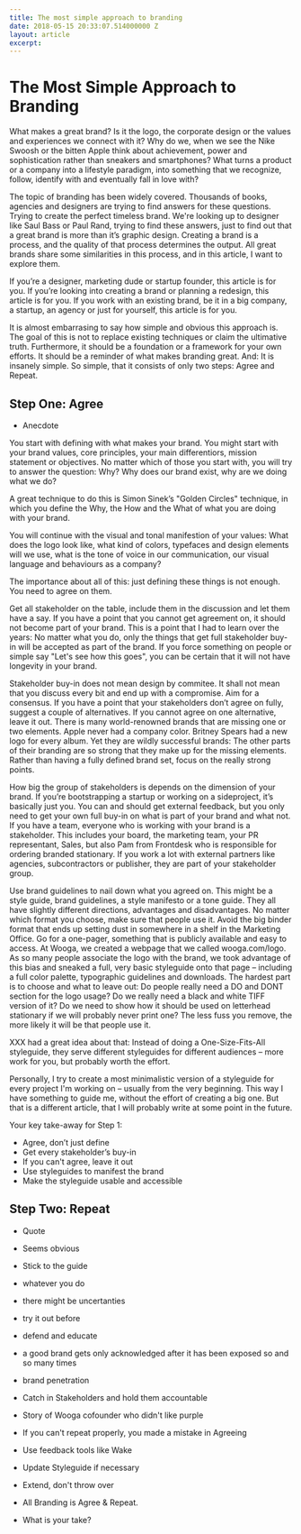 ```yaml
---
title: The most simple approach to branding
date: 2018-05-15 20:33:07.514000000 Z
layout: article
excerpt: 
---
```


# The Most Simple Approach to Branding

What makes a great brand? Is it the logo, the corporate design or the values and experiences we connect with it? Why do we, when we see the Nike Swoosh or the bitten Apple think about achievement, power and sophistication rather than sneakers and smartphones? What turns a product or a company into a lifestyle paradigm, into something that we recognize, follow, identify with and eventually fall in love with? 

The topic of branding has been widely covered. Thousands of books, agencies and designers are trying to find answers for these questions. Trying to create the perfect timeless brand. We're looking up to designer like Saul Bass or Paul Rand, trying to find these answers, just to find out that a great brand is more than it’s graphic design. Creating a brand is a process, and the quality of that process determines the output. All great brands share some similarities in this process, and in this article, I want to explore them.

If you’re a designer, marketing dude or startup founder, this article is for you. If you’re looking into creating a brand or planning a redesign, this article is for you. If you work with an existing brand, be it in a big company, a startup, an agency or just for yourself, this article is for you.

It is almost embarrasing to say how simple and obvious this approach is. The goal of this is not to replace existing techniques or claim the ultimative truth. Furthermore, it should be a foundation or a framework for your own efforts. It should be a reminder of what makes branding great. And: It is insanely simple. So simple, that it consists of only two steps: Agree and Repeat.

## Step One: Agree

- Anecdote

You start with defining with what makes your brand. You might start with your brand values, core principles, your main differentiors, mission statement or objectives. No matter which of those you start with, you will try to answer the question: Why? Why does our brand exist, why are we doing what we do? 

A great technique to do this is Simon Sinek’s "Golden Circles" technique, in which you define the Why, the How and the What of what you are doing with your brand. 

You will continue with the visual and tonal manifestion of your values: What does the logo look like, what kind of colors, typefaces and design elements will we use, what is the tone of voice in our communication, our visual language and behaviours as a company?

The importance about all of this: just defining these things is not enough. You need to agree on them.

Get all stakeholder on the table, include them in the discussion and let them have a say. If you have a point that you cannot get agreement on, it should not become part of your brand. This is a point that I had to learn over the years: No matter what you do, only the things that get full stakeholder buy-in will be accepted as part of the brand. If you force something on people or simple say "Let's see how this goes", you can be certain that it will not have longevity in your brand.

Stakeholder buy-in does not mean design by commitee. It shall not mean that you discuss every bit and end up with a compromise. Aim for a consensus. If you have a point that your stakeholders don’t agree on fully, suggest a couple of alternatives. If you cannot agree on one alternative, leave it out. There is many world-renowned brands that are missing one or two elements. Apple never had a company color. Britney Spears had a new logo for every album. Yet they are wildly successful brands: The other parts of their branding are so strong that they make up for the missing elements. Rather than having a fully defined brand set, focus on the really strong points.

How big the group of stakeholders is depends on the dimension of your brand. If you’re bootstrapping a startup or working on a sideproject, it’s basically just you. You can and should get external feedback, but you only need to get your own full buy-in on what is part of your brand and what not. If you have a team, everyone who is working with your brand is a stakeholder. This includes your board, the marketing team, your PR representant, Sales, but also Pam from Frontdesk who is responsible for ordering branded stationary. If you work a lot with external partners like agencies, subcontractors or publisher, they are part of your stakeholder group.

Use brand guidelines to nail down what you agreed on. This might be a style guide, brand guidelines, a style manifesto or a tone guide. They all have slightly different directions, advantages and disadvantages. No matter which format you choose, make sure that people use it. Avoid the big binder format that ends up setting dust in somewhere in a shelf in the Marketing Office. Go for a one-pager, something that is publicly available and easy to access. At Wooga, we created a webpage that we called wooga.com/logo. As so many people associate the logo with the brand, we took advantage of this bias and sneaked a full, very basic styleguide onto that page – including a full color palette, typographic guidelines and downloads. The hardest part is to choose and what to leave out: Do people really need a DO and DONT section for the logo usage? Do we really need a black and white TIFF version of it? Do we need to show how it should be used on letterhead stationary if we will probably never print one? The less fuss you remove, the more likely it will be that people use it.

XXX had a great idea about that: Instead of doing a One-Size-Fits-All styleguide, they serve different styleguides for different audiences – more work for you, but probably worth the effort.

Personally, I try to create a most minimalistic version of a styleguide for every project I'm working on – usually from the very beginning. This way I have something to guide me, without the effort of creating a big one. But that is a different article, that I will probably write at some point in the future.

Your key take-away for Step 1:
- Agree, don’t just define
- Get every stakeholder’s buy-in
- If you can't agree, leave it out
- Use styleguides to manifest the brand
- Make the styleguide usable and accessible

## Step Two: Repeat

- Quote



- Seems obvious
- Stick to the guide
- whatever you do
- there might be uncertanties
- try it out before
- defend and educate
- a good brand gets only acknowledged after it has been exposed so and so many times
- brand penetration
- Catch in Stakeholders and hold them accountable
- Story of Wooga cofounder who didn't like purple
- If you can't repeat properly, you made a mistake in Agreeing
- Use feedback tools like Wake
- Update Styleguide if necessary
- Extend, don't throw over

- All Branding is Agree & Repeat.
- What is your take?